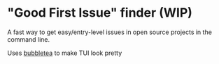 # "Good First Issue" finder (WIP)

A fast way to get easy/entry-level issues in open source projects in the command line.

Uses [bubbletea](https://github.com/charmbracelet/bubbletea) to make TUI look pretty

